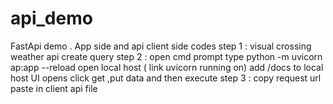 # api_demo
FastApi demo . App side and api client side codes
step 1 : visual crossing weather api
          create query
step 2 : open cmd prompt type python -m uvicorn ap:app --reload
           open local host  ( link uvicorn running on)
           add /docs to local host 
           UI opens click get ,put data and then execute 
step 3 : copy request url 
          paste in client api file 

